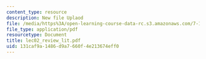 ```yaml
---
content_type: resource
description: New file Uplaod
file: /media/https%3A/open-learning-course-data-rc.s3.amazonaws.com/7-16-experimental-molecular-biology-biotechnology-ii-spring-2005/131caf9a1486d9a7660f4e213674eff0_lec02_review_lit.pdf
file_type: application/pdf
resourcetype: Document
title: lec02_review_lit.pdf
uid: 131caf9a-1486-d9a7-660f-4e213674eff0
---
```

